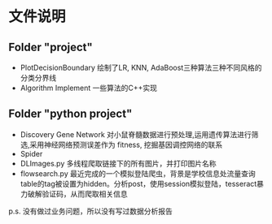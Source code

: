 # 文件说明

## Folder "project"
- PlotDecisionBoundary
	绘制了LR, KNN, AdaBoost三种算法三种不同风格的分类分界线
- Algorithm Implement
	一些算法的C++实现

## Folder "python project"
- Discovery Gene Network
	对小鼠脊髓数据进行预处理,运用遗传算法进行筛选,采用神经网络预测误差作为 fitness, 挖掘基因调控网络的联系
- Spider
 - DLImages.py
 	多线程爬取链接下的所有图片，并打印图片名称
 - flowsearch.py
 	最近完成的一个模拟登陆爬虫，背景是学校信息处流量查询table的tag被设置为hidden。分析post，使用session模拟登陆，tesseract暴力破解验证码，从而爬取相关信息


 
 p.s. 没有做过业务问题，所以没有写过数据分析报告
